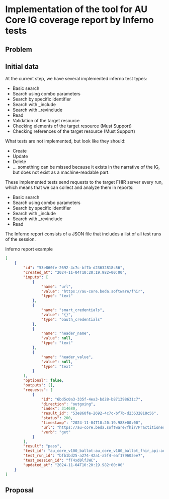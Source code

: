 # Implementation of the tool for AU Core IG coverage report by Inferno tests
## Problem
## Initial data

At the current step, we have several implemented inferno test types:

- Basic search
- Search using combo parameters
- Search by specific identifier
- Search with _include
- Search with _revinclude
- Read
- Validation of the target resource
- Checking elements of the target resource (Must Support)
- Checking references of the target resource (Must Support)

What tests are not implemented, but look like they should:

- Create
- Update
- Delete
- ... something can be missed because it exists in the narrative of the IG, but does not exist as a machine-readable part.

These implemented tests send requests to the target FHIR server every run, which means that we can collect and analyze them in reports:
- Basic search
- Search using combo parameters
- Search by specific identifier
- Search with _include
- Search with _revinclude
- Read

The Inferno report consists of a JSON file that includes a list of all test runs of the session.

<summary>
<description>
Inferno report example

```json
[
    {
        "id": "53e860fe-2692-4c7c-bf7b-d23632818c56",
        "created_at": "2024-11-04T10:20:19.982+00:00",
        "inputs": [
            {
                "name": "url",
                "value": "https://au-core.beda.software/fhir",
                "type": "text"
            },
            {
                "name": "smart_credentials",
                "value": "{}",
                "type": "oauth_credentials"
            },
            {
                "name": "header_name",
                "value": null,
                "type": "text"
            },
            {
                "name": "header_value",
                "value": null,
                "type": "text"
            }
        ],
        "optional": false,
        "outputs": [],
        "requests": [
            {
                "id": "6bd5c0a3-335f-4ea3-bd28-b871398631c7",
                "direction": "outgoing",
                "index": 314680,
                "result_id": "53e860fe-2692-4c7c-bf7b-d23632818c56",
                "status": 200,
                "timestamp": "2024-11-04T10:20:19.988+00:00",
                "url": "https://au-core.beda.software/fhir/Practitioner/practitioner-tc",
                "verb": "get"
            }
        ],
        "result": "pass",
        "test_id": "au_core_v100_ballot-au_core_v100_ballot_fhir_api-au_core_v100_ballot_practitioner_role-au_core_v100_ballot_practitioner_role_reference_resolution_test",
        "test_run_id": "bfb1bd25-a274-42a1-a5f4-eaf179603ee7",
        "test_session_id": "fT4xd0lfJWC",
        "updated_at": "2024-11-04T10:20:19.982+00:00"
    }
]
```
</description>
</summary>

## Proposal

